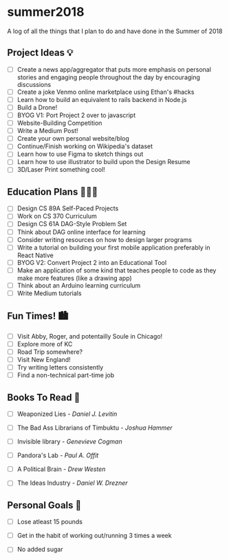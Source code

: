 # summer2018
A log of all the things that I plan to do and have done in the Summer of 2018

## Project Ideas 💡
- [ ] Create a news app/aggregator that puts more emphasis on personal stories and engaging people throughout the day by encouraging discussions
- [ ] Create a joke Venmo online marketplace using Ethan's #hacks
- [ ] Learn how to build an equivalent to rails backend in Node.js
- [ ] Build a Drone!
- [ ] BYOG V1: Port Project 2 over to javascript
- [ ] Website-Building Competition
- [ ] Write a Medium Post!
- [ ] Create your own personal website/blog
- [ ] Continue/Finish working on Wikipedia's dataset
- [ ] Learn how to use Figma to sketch things out
- [ ] Learn how to use illustrator to build upon the Design Resume
- [ ] 3D/Laser Print something cool! 

## Education Plans 👨🏽‍🏫
- [ ] Design CS 89A Self-Paced Projects
- [ ] Work on CS 370 Curriculum
- [ ] Design CS 61A DAG-Style Problem Set
- [ ] Think about DAG online interface for learning
- [ ] Consider writing resources on how to design larger programs
- [ ] Write a tutorial on building your first mobile application preferably in React Native
- [ ] BYOG V2: Convert Project 2 into an Educational Tool
- [ ] Make an application of some kind that teaches people to code as they make more features (like a drawing app)
- [ ] Think about an Arduino learning curriculum
- [ ] Write Medium tutorials

## Fun Times! 🏙
- [ ] Visit Abby, Roger, and potentailly Soule in Chicago!
- [ ] Explore more of KC
- [ ] Road Trip somewhere?
- [ ] Visit New England!
- [ ] Try writing letters consistently
- [ ] Find a non-technical part-time job

## Books To Read 📖
- [ ] Weaponized Lies - _Daniel J. Levitin_
- [ ] The Bad Ass Librarians of Timbuktu - _Joshua Hammer_
- [ ] Invisible library - _Genevieve Cogman_
- [ ] Pandora's Lab - _Paul A. Offit_
- [ ] A Political Brain - _Drew Westen_
- [ ] The Ideas Industry - _Daniel W. Drezner_



## Personal Goals 🏃
- [ ] Lose atleast 15 pounds
- [ ] Get in the habit of working out/running 3 times a week
- [ ] No added sugar

